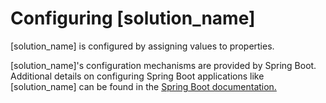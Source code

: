 # Configuring [solution_name]

[solution_name] is configured by assigning values to properties.

[solution_name]'s configuration mechanisms are provided by Spring Boot. Additional details on configuring
Spring Boot applications like [solution_name] can be found in the <a href="https://docs.spring.io/spring-boot/docs/2.6.6/reference/html/howto.html#howto-externalize-configuration" target="_blank">Spring Boot documentation.</a>
